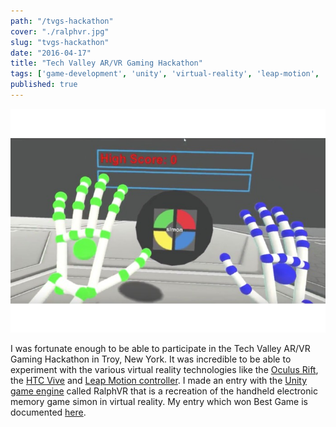 ```yaml
---
path: "/tvgs-hackathon"
cover: "./ralphvr.jpg"
slug: "tvgs-hackathon"
date: "2016-04-17"
title: "Tech Valley AR/VR Gaming Hackathon"
tags: ['game-development', 'unity', 'virtual-reality', 'leap-motion', 'htc-vive', 'oculus', 'devpost']
published: true
---
```


![TVGS hackathon](ralphvr.jpg)

I was fortunate enough to be able to participate in the Tech Valley AR/VR Gaming Hackathon in Troy, New York. It was incredible to be able to experiment with the various virtual reality technologies like the <a href="https://www.oculus.com" target="_blank">Oculus Rift</a>, the <a href="https://www.htcvive.com" target="_blank">HTC Vive</a> and <a href="https://www.leapmotion.com" target="_blank">Leap Motion controller</a>. I made an entry with the <a href="https://unity3d.com" target="_blank">Unity game engine</a> called RalphVR that is a recreation of the handheld electronic memory game simon in virtual reality. My entry which won Best Game is documented <a href="http://devpost.com/software/simonvr" target="_blank">here</a>.
